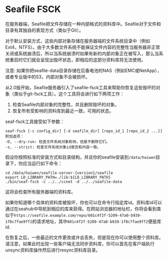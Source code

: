# Seafile FSCK

在服务器端，Seafile把文件存储在一种内部格式的资料库中。Seafile对于文件和目录有其独自的表现方式（类似于Git）。

对于默认安装方式，这些内部对象存储在服务器端的文件系统目录中（例如Ext4，NTFS）。由于大多数文件系统不能保证文件内容的完整性当服务器非正常关闭或系统崩溃后，所以当系统崩溃时如果有新的内部对象正在被写入，那么当系统重启时它们就会呈现出毁坏状态，即相应的这部分资料库将无法使用。

注意: 如果你把seafile-data目录存储在后备电池的NAS（例如EMC或NetApp），或者专业版中的S3，内部对象不会被损坏。

从2.0版开始，Seafile服务器引入了seafile-fsck工具来帮助你恢复这些毁坏的对象（类似于git-fsck工具）。这个工具将会进行如下两项工作：

1. 检查Seafile内部对象的完整性，并且删除毁坏的对象。
2. 恢复所有受影响的资料库到最近一致，可用的状态。

seaf-fsck工具接受如下参数：

```
seaf-fsck [-c config_dir] [-d seafile_dir] [repo_id_1 [repo_id_2 ...]]
附加选项：
-D, --dry-run: 检查文件系统对象和块，但是不删除它们。
-s, --strict: 检查文件系统对象id是否和内容一致。
```

假设你按照标准的安装方式和目录结构，并且你的seafile安装到`/data/haiwen`目录下，你应当运行如下命令：

```
cd /data/haiwen/seafile-server-{version}/seafile
export LD_LIBRARY_PATH=./lib:${LD_LIBRARY_PATH}
./bin/seaf-fsck -c ../../ccnet -d ../../seafile-data
```

这将会检查所有服务器端的资料库。

如果你知道哪个具体的资料库被毁坏，你也可以在命令行指定库id。资料库id可以通过在seahub中导航到相应的库来获得。在网站浏览器的地址栏，你将会看到类似于`https://seafile.example.com/repo/601c4f2f-5209-47a0-b939-1f8c7fae9ff2`的请求地址，其中`601c4f2f-5209-47a0-b939-1f8c7fae9ff2`便是库id.

在恢复之后，一些最近的文件更改或许会丢失，但是现在你可以使用整个资料库。请注意，如果此时出现一些客户端无法同步资料库，你可以首先在客户端执行unsync资料库操作然后进行resync资料库目录。
